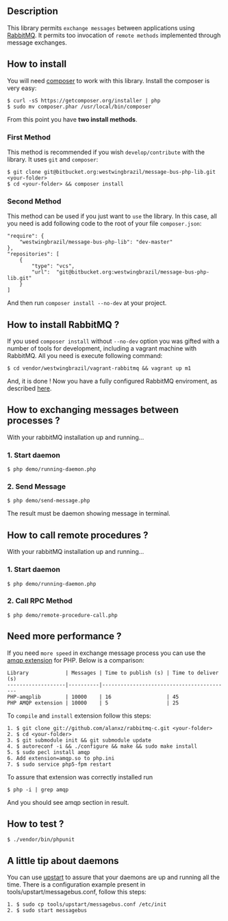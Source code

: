 ## Description

This library permits `exchange messages` between applications using [RabbitMQ](http://www.rabbitmq.com/). It permits too invocation of `remote methods` implemented through message exchanges.

## How to install

You will need [composer](http://getcomposer.org/) to work with this library. Install the composer is very easy:

	$ curl -sS https://getcomposer.org/installer | php
	$ sudo mv composer.phar /usr/local/bin/composer

From this point you have **two install methods**.

### First Method

This method is recommended if you wish `develop/contribute` with the library. It uses `git` and `composer`:

	$ git clone git@bitbucket.org:westwingbrazil/message-bus-php-lib.git <your-folder>
	$ cd <your-folder> && composer install

### Second Method

This method can be used if you just want to `use` the library. In this case, all you need is add following code to the root of your file `composer.json`:

    "require": {
        "westwingbrazil/message-bus-php-lib": "dev-master"
    },
    "repositories": [
        {
            "type": "vcs",
            "url":  "git@bitbucket.org:westwingbrazil/message-bus-php-lib.git"
        }
    ]

And then run `composer install --no-dev` at your project.

## How to install RabbitMQ ?

If you used `composer install` without `--no-dev` option you was gifted with a number of tools for development, including a vagrant machine with RabbitMQ. All you need is execute following command:

    $ cd vendor/westwingbrazil/vagrant-rabbitmq && vagrant up m1

And, it is done ! Now you have a fully configured RabbitMQ enviroment, as described [here](https://bitbucket.org/westwingbrazil/vagrant-rabbitmq).

## How to exchanging messages between processes ?

With your rabbitMQ installation up and running...

### 1. Start daemon

	$ php demo/running-daemon.php

### 2. Send Message

	$ php demo/send-message.php

The result must be daemon showing message in terminal.

## How to call remote procedures ?

With your rabbitMQ installation up and running...

### 1. Start daemon

    $ php demo/running-daemon.php

### 2. Call RPC Method

	$ php demo/remote-procedure-call.php

## Need more performance ?

If you need `more speed` in exchange message process you can use the [amqp extension](http://www.php.net/manual/pt_BR/book.amqp.php) for PHP. Below is a comparison:

    Library            | Messages | Time to publish (s) | Time to deliver (s)
    -------------------|----------|------------------------------------------
    PHP-amqplib        | 10000    | 16                  | 45
    PHP AMQP extension | 10000    | 5                   | 25


To `compile` and `install` extension follow this steps:

    1. $ git clone git://github.com/alanxz/rabbitmq-c.git <your-folder>
    2. $ cd <your-folder>
    3. $ git submodule init && git submodule update
    4. $ autoreconf -i && ./configure && make && sudo make install
    5. $ sudo pecl install amqp
    6. Add extension=amqp.so to php.ini
    7. $ sudo service php5-fpm restart

To assure that extension was correctly installed run

    $ php -i | grep amqp

And you should see amqp section in result.

## How to test ?

    $ ./vendor/bin/phpunit

## A little tip about daemons

You can use [upstart](http://upstart.ubuntu.com/) to assure that your daemons are up and running all the time.
There is a configuration example present in tools/upstart/messagebus.conf, follow this steps:

    1. $ sudo cp tools/upstart/messagebus.conf /etc/init
    2. $ sudo start messagebus